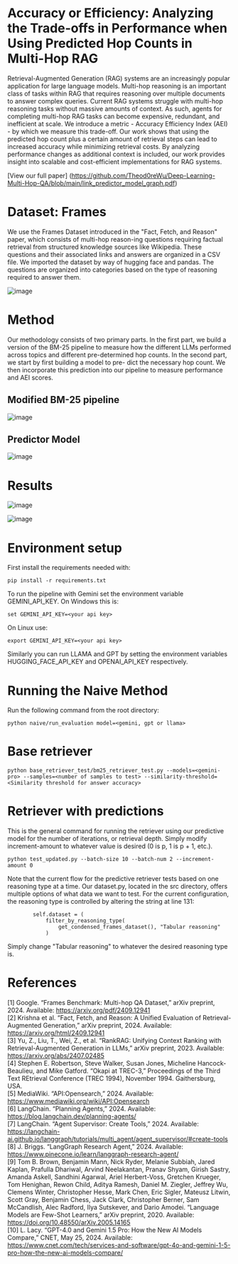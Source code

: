 # Accuracy or Efficiency: Analyzing the Trade-offs in Performance when Using Predicted Hop Counts in Multi-Hop RAG

Retrieval-Augmented Generation (RAG) systems are an increasingly popular application for large language models. Multi-hop reasoning is an important class of tasks within RAG that requires reasoning over multiple documents to answer complex queries. Current RAG systems struggle with multi-hop reasoning tasks without massive amounts of context. As such, agents for completing multi-hop RAG tasks can become expensive, redundant, and inefficient at scale.  We introduce a metric - Accuracy Efficiency Index (AEI) - by which we measure this trade-off. Our work shows that using the predicted hop count plus a certain amount of retrieval steps can lead to increased accuracy while minimizing retrieval costs. By analyzing performance changes as additional context is included, our work provides insight into scalable and cost-efficient implementations for RAG systems.

[View our full paper] (https://github.com/Theod0reWu/Deep-Learning-Multi-Hop-QA/blob/main/link_predictor_model_graph.pdf)

# Dataset: Frames

We use the Frames Dataset introduced in the "Fact, Fetch, and Reason" paper, which consists of multi-hop reason-ing questions requiring factual retrieval from structured knowledge sources like Wikipedia. These questions and their associated links and answers are organized in a CSV file. We imported the dataset by way of hugging face and pandas. The questions are organized into categories based on the type of reasoning required to answer them. 

![image](https://github.com/user-attachments/assets/8aac3a18-7840-44e9-8d09-403c1b59ebdf)


# Method
Our methodology consists of two primary parts. In the first part, we build a version of the BM-25 pipeline to measure how the different LLMs performed across topics and different pre-determined hop counts. In the second part, we start by first building a model to pre- dict the necessary hop count. We then incorporate this prediction into our pipeline to measure performance and AEI scores.

## Modified BM-25 pipeline
![image](https://github.com/user-attachments/assets/646c2b51-767f-43fa-8544-02c59c08c991)

## Predictor Model
![image](https://github.com/user-attachments/assets/bc49cb0c-72cf-4179-964f-d6e79c8faafc)

# Results

![image](https://github.com/user-attachments/assets/b8064772-44ef-49bb-b1e8-c5d121b13f82)

![image](https://github.com/user-attachments/assets/5b59ae82-39bf-41a4-a3b6-25047299ae73)

# Environment setup
First install the requirements needed with:
```
pip install -r requirements.txt
```
To run the pipeline with Gemini set the environment variable GEMINI_API_KEY.
On Windows this is:
```
set GEMINI_API_KEY=<your api key>
```
On Linux use:
```
export GEMINI_API_KEY=<your api key>
```
Similarly you can run LLAMA and GPT by setting the environment variables HUGGING_FACE_API_KEY and OPENAI_API_KEY respectively.

# Running the Naive Method
Run the following command from the root directory:
```
python naive/run_evaluation model=<gemini, gpt or llama>
```

# Base retriever
```
python base_retriever_test/bm25_retriever_test.py --models=<gemini-pro> --samples=<number of samples to test> --similarity-threshold=<Similarity threshold for answer accuracy>
```

# Retriever with predictions
This is the general command for running the retriever using our predictive model for the number of iterations, or retrieval depth. Simply modify increment-amount to whatever value is desired (0 is p, 1 is p + 1, etc.).
```
python test_updated.py --batch-size 10 --batch-num 2 --increment-amount 0
```
Note that the current flow for the predictive retriever tests based on one reasoning type at a time. Our dataset.py, located in the src directory, offers multiple options of what data we want to test. For the current configuration, the reasoning type is controlled by altering the string at line 131:
```
        self.dataset = (
            filter_by_reasoning_type(
                get_condensed_frames_dataset(), "Tabular reasoning"
            )
```
Simply change "Tabular reasoning" to whatever the desired reasoning type is.

# References
[1] Google. “Frames Benchmark: Multi-hop QA Dataset,” arXiv preprint, 2024. Available: https://arxiv.org/pdf/2409.12941 <br>
[2] Krishna et al. “Fact, Fetch, and Reason: A Unified Evaluation of Retrieval-Augmented Generation,” arXiv preprint, 2024. Available: https://arxiv.org/html/2409.12941 <br>
[3] Yu, Z., Liu, T., Wei, Z., et al. “RankRAG: Unifying Context Ranking with Retrieval-Augmented Generation in LLMs,” arXiv preprint, 2023. Available: https://arxiv.org/abs/2407.02485 <br>
[4] Stephen E. Robertson, Steve Walker, Susan Jones, Micheline Hancock-Beaulieu, and Mike Gatford. “Okapi at TREC-3,” Proceedings of the Third Text REtrieval Conference (TREC 1994), November 1994. Gaithersburg, USA. <br>
[5] MediaWiki. “API:Opensearch,” 2024. Available: https://www.mediawiki.org/wiki/API:Opensearch <br>
[6] LangChain. “Planning Agents,” 2024. Available: https://blog.langchain.dev/planning-agents/ <br>
[7] LangChain. “Agent Supervisor: Create Tools,” 2024. Available: https://langchain-ai.github.io/langgraph/tutorials/multi_agent/agent_supervisor/#create-tools <br>
[8] J. Briggs. “LangGraph Research Agent,” 2024. Available: https://www.pinecone.io/learn/langgraph-research-agent/ <br>
[9] Tom B. Brown, Benjamin Mann, Nick Ryder, Melanie Subbiah, Jared Kaplan, Prafulla Dhariwal, Arvind Neelakantan, Pranav Shyam, Girish Sastry, Amanda Askell, Sandhini Agarwal, Ariel Herbert-Voss, Gretchen Krueger, Tom Henighan, Rewon Child, Aditya Ramesh, Daniel M. Ziegler, Jeffrey Wu, Clemens Winter, Christopher Hesse, Mark Chen, Eric Sigler, Mateusz Litwin, Scott Gray, Benjamin Chess, Jack Clark, Christopher Berner, Sam McCandlish, Alec Radford, Ilya Sutskever, and Dario Amodei. “Language Models are Few-Shot Learners,” arXiv preprint, 2020. Available: https://doi.org/10.48550/arXiv.2005.14165 <br>
[10] L. Lacy. “GPT-4.0 and Gemini 1.5 Pro: How the New AI Models Compare,” CNET, May 25, 2024. Available: https://www.cnet.com/tech/services-and-software/gpt-4o-and-gemini-1-5-pro-how-the-new-ai-models-compare/ <br>
